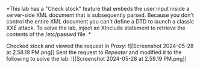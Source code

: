 *This lab has a "Check stock" feature that embeds the user input inside a server-side XML document that is subsequently parsed.
Because you don't control the entire XML document you can't define a DTD to launch a classic XXE attack.
To solve the lab, inject an XInclude statement to retrieve the contents of the /etc/passwd file. *

Checked stock and viewed the request in *Proxy*:
![[Screenshot 2024-05-28 at 2.58.19 PM.png]]
Sent the request to *Repeater* and modified it to the following to solve the lab:
![[Screenshot 2024-05-28 at 2.59.19 PM.png]]
